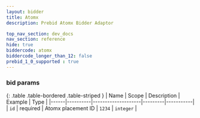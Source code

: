 ```yaml
---
layout: bidder
title: Atomx
description: Prebid Atomx Bidder Adaptor

top_nav_section: dev_docs
nav_section: reference
hide: true
biddercode: atomx
biddercode_longer_than_12: false
prebid_1_0_supported : true
---
```


### bid params

{: .table .table-bordered .table-striped }
| Name | Scope    | Description        | Example | Type      |
|------|----------|--------------------|---------|-----------|
| `id` | required | Atomx placement ID | `1234`  | `integer` |
